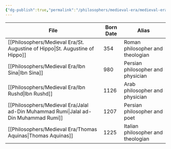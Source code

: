 ```yaml
---
{"dg-publish":true,"permalink":"/philosophers/medieval-era/medieval-era/","dgPassFrontmatter":true}
---
```



| File                                                                                    | Born Date | Alias                              |
| --------------------------------------------------------------------------------------- | --------- | ---------------------------------- |
| [[Philosophers/Medieval Era/St. Augustine of Hippo\|St. Augustine of Hippo]]         | 354       | Roman philosopher and theologian   |
| [[Philosophers/Medieval Era/Ibn Sina\|Ibn Sina]]                                     | 980       | Persian philosopher and physician  |
| [[Philosophers/Medieval Era/Ibn Rushd\|Ibn Rushd]]                                   | 1126      | Arab philosopher and physician     |
| [[Philosophers/Medieval Era/Jalal ad-Din Muhammad Rumi\|Jalal ad-Din Muhammad Rumi]] | 1207      | Persian philosopher and poet       |
| [[Philosophers/Medieval Era/Thomas Aquinas\|Thomas Aquinas]]                         | 1225      | Italian philosopher and theologian |


